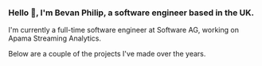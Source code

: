 ### Hello 👋, I'm Bevan Philip, a software engineer based in the UK.

I'm currently a full-time software engineer at Software AG, working on Apama Streaming Analytics.

Below are a couple of the projects I've made over the years. 
<!--
**arrivance/arrivance** is a ✨ _special_ ✨ repository because its `README.md` (this file) appears on your GitHub profile.

Here are some ideas to get you started:

- 🔭 I’m currently working on ...
- 🌱 I’m currently learning ...
- 👯 I’m looking to collaborate on ...
- 🤔 I’m looking for help with ...
- 💬 Ask me about ...
- 📫 How to reach me: ...
- 😄 Pronouns: ...
- ⚡ Fun fact: ...
-->
